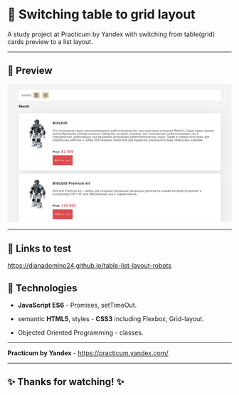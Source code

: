 # :large_blue_circle: Switching table to grid layout

A study project at Practicum by Yandex with switching from table(grid) cards preview to a list layout.

---

## :mag_right: Preview

![Preview](./Screenshot_1.jpg)

---

## :link: Links to test

https://dianadomino24.github.io/table-list-layout-robots

## :rocket: Technologies

-   **JavaScript ES6** - Promises, setTimeOut.

-   semantic **HTML5**, styles - **CSS3** including Flexbox, Grid-layout.

-   Objected Oriented Programming - classes.

---

**Practicum by Yandex** - https://practicum.yandex.com/

---

## :sparkles: Thanks for watching! :sparkles:
